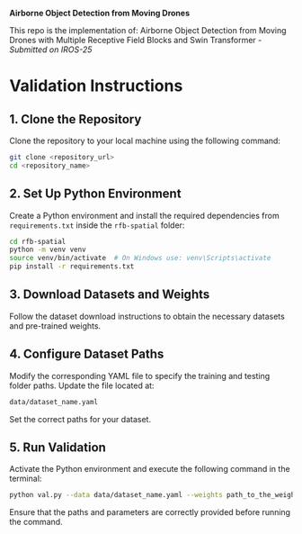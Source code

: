 **Airborne Object Detection from Moving Drones**

This repo is the implementation of: Airborne Object Detection from Moving Drones with Multiple Receptive Field Blocks and Swin Transformer - _Submitted on IROS-25_

# Validation Instructions

## 1. Clone the Repository
Clone the repository to your local machine using the following command:
```bash
git clone <repository_url>
cd <repository_name>
```

## 2. Set Up Python Environment
Create a Python environment and install the required dependencies from `requirements.txt` inside the `rfb-spatial` folder:
```bash
cd rfb-spatial
python -m venv venv
source venv/bin/activate  # On Windows use: venv\Scripts\activate
pip install -r requirements.txt
```

## 3. Download Datasets and Weights
Follow the dataset download instructions to obtain the necessary datasets and pre-trained weights.

## 4. Configure Dataset Paths
Modify the corresponding YAML file to specify the training and testing folder paths. Update the file located at:
```bash
data/dataset_name.yaml
```
Set the correct paths for your dataset.

## 5. Run Validation
Activate the Python environment and execute the following command in the terminal:
```bash
python val.py --data data/dataset_name.yaml --weights path_to_the_weight --img provide_img_size --batch 1 --name experiment_name
```
Ensure that the paths and parameters are correctly provided before running the command.


   
